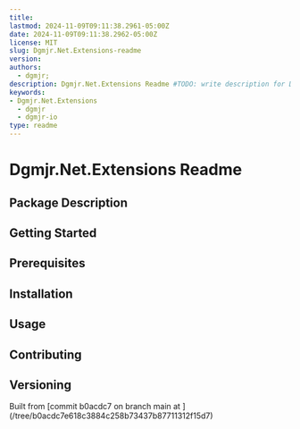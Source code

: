 ```yaml
---
title:
lastmod: 2024-11-09T09:11:38.2961-05:00Z
date: 2024-11-09T09:11:38.2962-05:00Z
license: MIT
slug: Dgmjr.Net.Extensions-readme
version:
authors:
  - dgmjr;
description: Dgmjr.Net.Extensions Readme #TODO: write description for Dgmjr.Net.Extensions Readme
keywords:
- Dgmjr.Net.Extensions
  - dgmjr
  - dgmjr-io
type: readme
---
```

# Dgmjr.Net.Extensions Readme
<!-- TODO: Write the contents of the Dgmjr.Net.Extensions Readme file -->
## Package Description
## Getting Started
## Prerequisites
## Installation
## Usage
## Contributing
## Versioning
Built from [commit b0acdc7 on branch main at ]
(/tree/b0acdc7e618c3884c258b73437b87711312f15d7)
